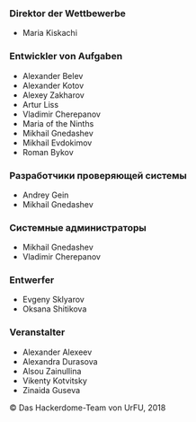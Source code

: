 ### Direktor der Wettbewerbe

* Maria Kiskachi

### Entwickler von Aufgaben

* Alexander Belev
* Alexander Kotov
* Alexey Zakharov
* Artur Liss
* Vladimir Cherepanov
* Maria of the Ninths
* Mikhail Gnedashev
* Mikhail Evdokimov
* Roman Bykov

### Разработчики проверяющей системы

* Andrey Gein
* Mikhail Gnedashev

### Системные администраторы

* Mikhail Gnedashev
* Vladimir Cherepanov

### Entwerfer

* Evgeny Sklyarov
* Oksana Shitikova

### Veranstalter

* Alexander Alexeev
* Alexandra Durasova
* Alsou Zainullina
* Vikenty Kotvitsky
* Zinaida Guseva

&copy; Das Hackerdome-Team von UrFU, 2018
